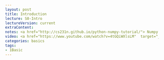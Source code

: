 ```yaml
---
layout: post
title: Introduction
lecture: S0-Intro
lectureVersion: current
extraContent: 
notes: <a href="http://cs231n.github.io/python-numpy-tutorial/"> Numpy Tutorial </a>
video: <a href="https://www.youtube.com/watch?v=4tGQiWXlsLM"  target="_blank">M1</a> / <a href="https://youtu.be/0wEjstWjE_0"  target="_blank">M2</a> / <a href="https://youtu.be/LkPmTGw1jqo"  target="_blank">M3</a> / <a href="https://youtu.be/UGqLe7Rf9aU"  target="_blank">M4</a>  
categories: basics
tags:
- 1Basic
---
```


